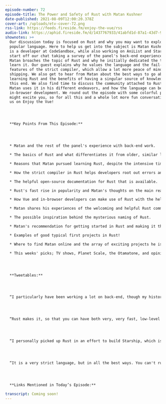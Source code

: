 ```yaml
---
episode-number: 72
episode-title: The Power and Safety of Rust with Matan Kushner
date-published: 2021-08-09T12:00:20.378Z
cover-art: /uploads/etv-cover-72.png
rss-link: https://feeds.fireside.fm/enjoy-the-vue/rss
audio-link: https://aphid.fireside.fm/d/1437767933/41abfd1d-87a1-43d7-94d9-7fda3a5120e1/f9f254aa-cc50-4ce8-8386-6102f3406055.mp3
shownotes: >+
  Our discussion today is focused on Rust and why you may want to explore this
  popular language. Here to help us get into the subject is Matan Kushner, who
  is a developer at CodeSandbox, while also working on AniList and Starship! We
  start off our chat taking a survey of the panel's back-end experience before
  Matan broaches the topic of Rust and why he initially dedicated the time to
  learn it. Our guest explains why he values the language and the fail-safe type
  features of the strict compiler, which allow a lot more peace of mind around
  shipping. We also get to hear from Matan about the best ways to go about
  learning Rust and the benefits of having a singular source of knowledge to
  this end. We also find time to discuss the community attached to Rust, how
  Matan uses it in his different endeavors, and how the language can be used for
  in-browser development. We round out the episode with some colorful picks that
  might excite you, so for all this and a whole lot more fun conversation, join
  us on Enjoy the Vue!




  **Key Points From This Episode:**




  * Matan and the rest of the panel's experience with back-end work. 

  * The basics of Rust and what differentiates it from older, similar languages. 

  * Reasons that Matan pursued learning Rust, despite the intensive time investment. 

  * How the strict compiler in Rust helps developers root out errors and ship better code. 

  * The helpful open-source documentation for Rust that is available.

  * Rust's fast rise in popularity and Matan's thoughts on the main reasons for this. 

  * How Vue and in-browser developers can make use of Rust with the help of WebAssembly. 

  * Matan shares his experiences of the welcoming and helpful Rust community.

  * The possible inspiration behind the mysterious naming of Rust. 

  * Matan's recommendation for getting started in Rust and making it through 'The Rust Book'. 

  * Examples of good typical first projects in Rust! 

  * Where to find Matan online and the array of exciting projects he is currently a part of.

  * This weeks' picks; TV shows, Planet Scale, the Otamatone, and opinions on AirPods.




  **Tweetables:**




  “I particularly have been working a lot on back-end, though my history lies primarily with front-end. This is my first full-time job, where back-end was a real responsibility.” — [@matchai](https://twitter.com/matchai) \[0:03:05]




  “Rust makes it, so that you can have both very, very fast, low-level processing, while having the guarantees that exist in higher level languages, like JavaScript.” — [@matchai](https://twitter.com/matchai) \[0:05:09]




  “I personally picked up Rust in an effort to build Starship, which is, it's an open source project of mine.” — [@matchai](https://twitter.com/matchai) \[0:07:32]




  “It is a very strict language, but in all the best ways. You can't run into impossible states. You can't run into unaccounted errors. Rust will tell you at compile time, if any possible error state can happen, which makes you very confident in the code you ship.” — [@matchai](https://twitter.com/matchai) \[0:09:45]




  **Links Mentioned in Today’s Episode:**

transcript: Coming soon!
---
```

